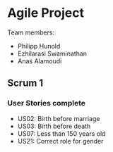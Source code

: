 # Agile Project

Team members:
- Philipp Hunold
- Ezhilarasi Swaminathan
- Anas Alamoudi

## Scrum 1
### User Stories complete
- US02: Birth before marriage
- US03: Birth before death
- US07: Less than 150 years old
- US21: Correct role for gender